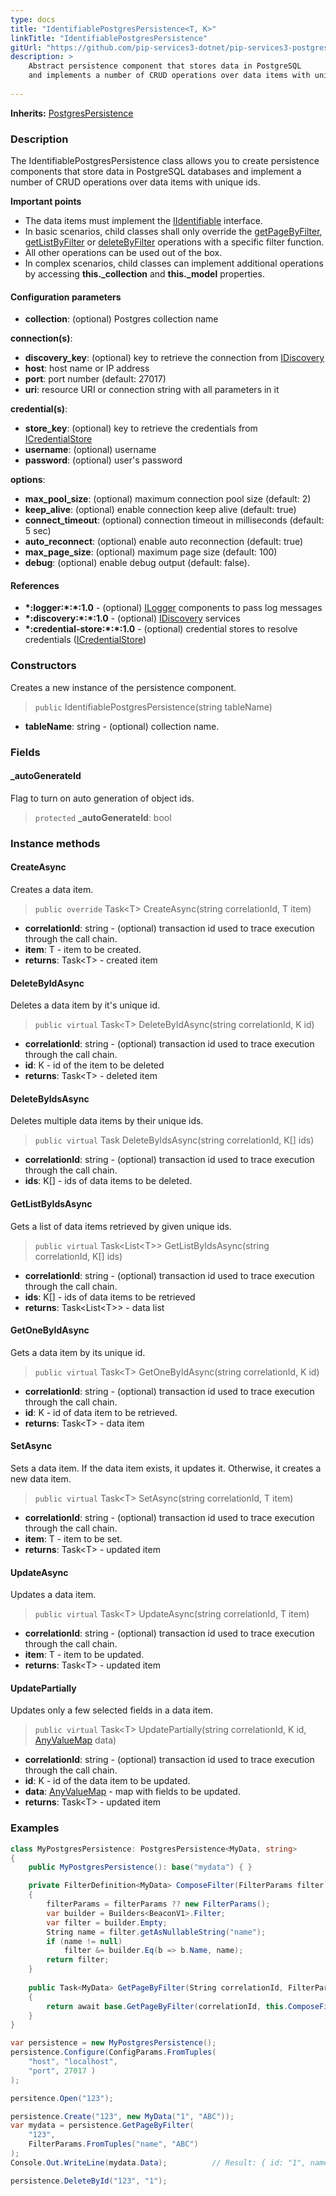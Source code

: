 ```yaml
---
type: docs
title: "IdentifiablePostgresPersistence<T, K>"
linkTitle: "IdentifiablePostgresPersistence"
gitUrl: "https://github.com/pip-services3-dotnet/pip-services3-postgres-dotnet"
description: >
    Abstract persistence component that stores data in PostgreSQL
    and implements a number of CRUD operations over data items with unique ids.
    
---
```


**Inherits:** [PostgresPersistence<T>](../postgres_persistence)

### Description

The IdentifiablePostgresPersistence class allows you to create persistence components that store data in PostgreSQL databases and implement a number of CRUD operations over data items with unique ids.

**Important points**

- The data items must implement the [IIdentifiable](../../../commons/data/iidentifiable) interface.
- In basic scenarios, child classes shall only override the [getPageByFilter](../postgres_persistence/#getpagebyfilter), [getListByFilter](../postgres_persistence/#getlistbyfilter) or [deleteByFilter](../postgres_persistence/#deletebyfilter) operations with a specific filter function.
- All other operations can be used out of the box. 
- In complex scenarios, child classes can implement additional operations by accessing **this._collection** and **this._model** properties.

#### Configuration parameters

- **collection**: (optional) Postgres collection name

**connection(s)**:
- **discovery_key**: (optional) key to retrieve the connection from [IDiscovery](../../../components/connect/idiscovery)
- **host**: host name or IP address
- **port**: port number (default: 27017)
- **uri**: resource URI or connection string with all parameters in it

**credential(s)**:
- **store_key**: (optional) key to retrieve the credentials from [ICredentialStore](../../../components/auth/icredential_store)
- **username**: (optional) username
- **password**: (optional) user's password

**options**:
- **max_pool_size**: (optional) maximum connection pool size (default: 2)
- **keep_alive**: (optional) enable connection keep alive (default: true)
- **connect_timeout**: (optional) connection timeout in milliseconds (default: 5 sec)
- **auto_reconnect**: (optional) enable auto reconnection (default: true)
- **max_page_size**: (optional) maximum page size (default: 100)
- **debug**: (optional) enable debug output (default: false).

#### References
- **\*:logger:\*:\*:1.0** - (optional) [ILogger](../../../components/log/ilogger) components to pass log messages
- **\*:discovery:\*:\*:1.0** - (optional) [IDiscovery](../../../components/connect/idiscovery) services
- **\*:credential-store:\*:\*:1.0** - (optional) credential stores to resolve credentials ([ICredentialStore](../../../components/auth/icredential_store))


### Constructors
Creates a new instance of the persistence component.

> `public` IdentifiablePostgresPersistence(string tableName)

- **tableName**: string - (optional) collection name.


### Fields

<span class="hide-title-link">

#### _autoGenerateId
Flag to turn on auto generation of object ids.

> `protected` **_autoGenerateId**: bool

</span>


### Instance methods

#### CreateAsync
Creates a data item.

> `public override` Task\<T\> CreateAsync(string correlationId, T item)

- **correlationId**: string - (optional) transaction id used to trace execution through the call chain.
- **item**: T - item to be created.
- **returns**: Task\<T\> - created item


#### DeleteByIdAsync
Deletes a data item by it's unique id.

> `public virtual` Task\<T\> DeleteByIdAsync(string correlationId, K id)

- **correlationId**: string - (optional) transaction id used to trace execution through the call chain.
- **id**: K - id of the item to be deleted
- **returns**: Task\<T\> - deleted item


#### DeleteByIdsAsync
Deletes multiple data items by their unique ids.

> `public virtual` Task DeleteByIdsAsync(string correlationId, K[] ids)

- **correlationId**: string - (optional) transaction id used to trace execution through the call chain.
- **ids**: K[] - ids of data items to be deleted.


#### GetListByIdsAsync
Gets a list of data items retrieved by given unique ids.

> `public virtual` Task\<List\<T\>\> GetListByIdsAsync(string correlationId, K[] ids)

- **correlationId**: string - (optional) transaction id used to trace execution through the call chain.
- **ids**: K[] - ids of data items to be retrieved
- **returns**: Task\<List\<T\>\> - data list


#### GetOneByIdAsync
Gets a data item by its unique id.

> `public virtual` Task\<T\> GetOneByIdAsync(string correlationId, K id)

- **correlationId**: string - (optional) transaction id used to trace execution through the call chain.
- **id**: K - id of data item to be retrieved.
- **returns**: Task\<T\>  - data item


#### SetAsync
Sets a data item. If the data item exists, it updates it.
Otherwise, it creates a new data item.

> `public virtual` Task\<T\> SetAsync(string correlationId, T item)

- **correlationId**: string - (optional) transaction id used to trace execution through the call chain.
- **item**: T - item to be set.
- **returns**: Task\<T\> - updated item


#### UpdateAsync
Updates a data item.

> `public virtual` Task\<T\> UpdateAsync(string correlationId, T item)

- **correlationId**: string - (optional) transaction id used to trace execution through the call chain.
- **item**: T - item to be updated.
- **returns**: Task\<T\> - updated item


#### UpdatePartially
Updates only a few selected fields in a data item.

> `public virtual` Task\<T\> UpdatePartially(string correlationId, K id, [AnyValueMap](../../../commons/data/any_value_map) data)

- **correlationId**: string - (optional) transaction id used to trace execution through the call chain.
- **id**: K - id of the data item to be updated.
- **data**: [AnyValueMap](../../../commons/data/any_value_map) - map with fields to be updated.
- **returns**: Task\<T\> - updated item

### Examples

```cs
class MyPostgresPersistence: PostgresPersistence<MyData, string> 
{
    public MyPostgresPersistence(): base("mydata") { }

    private FilterDefinition<MyData> ComposeFilter(FilterParams filter)
    {
        filterParams = filterParams ?? new FilterParams();
        var builder = Builders<BeaconV1>.Filter;
        var filter = builder.Empty;
        String name = filter.getAsNullableString("name");
        if (name != null)
            filter &= builder.Eq(b => b.Name, name);
        return filter;
    }
    
    public Task<MyData> GetPageByFilter(String correlationId, FilterParams filter, PagingParams paging)
    {
        return await base.GetPageByFilter(correlationId, this.ComposeFilter(filter), paging, null, null);
    }
}

var persistence = new MyPostgresPersistence();
persistence.Configure(ConfigParams.FromTuples(
    "host", "localhost",
    "port", 27017 )
);

persitence.Open("123");

persistence.Create("123", new MyData("1", "ABC"));
var mydata = persistence.GetPageByFilter(
    "123",
    FilterParams.FromTuples("name", "ABC")
);
Console.Out.WriteLine(mydata.Data);          // Result: { id: "1", name: "ABC" }

persistence.DeleteById("123", "1");

```
